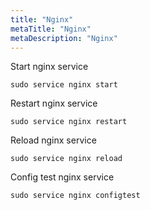 ```yaml
---
title: "Nginx"
metaTitle: "Nginx"
metaDescription: "Nginx"
---
```


Start nginx service

```
sudo service nginx start
```

Restart nginx service

```
sudo service nginx restart
```

Reload nginx service

```
sudo service nginx reload
```

Config test nginx service

```
sudo service nginx configtest
```
